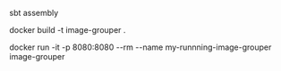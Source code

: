 sbt assembly

docker build -t image-grouper .

docker run -it -p 8080:8080 --rm --name my-runnning-image-grouper image-grouper

